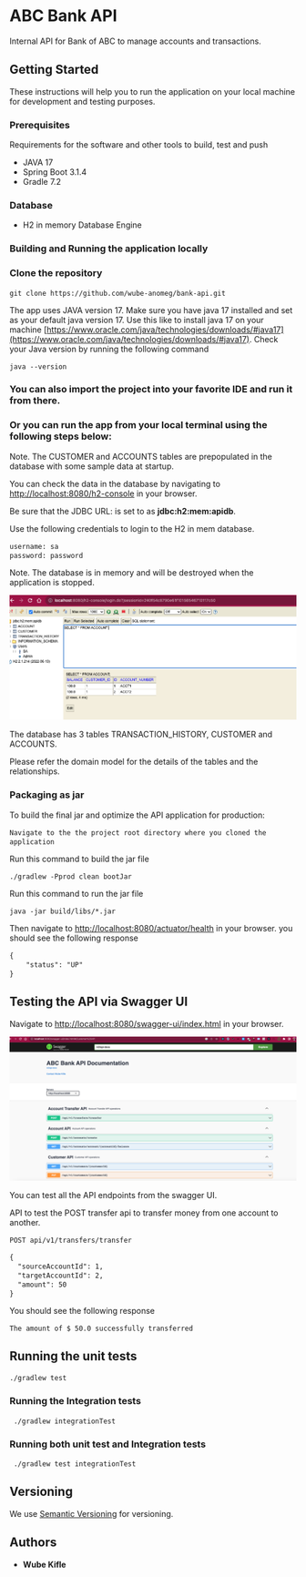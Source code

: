 # ABC Bank API

Internal API for Bank of ABC to manage accounts and transactions.

## Getting Started

These instructions will help you to run the application on your local machine for development and testing purposes. 

### Prerequisites

Requirements for the software and other tools to build, test and push
- JAVA 17
- Spring Boot 3.1.4
- Gradle 7.2

### Database
- H2 in memory Database Engine


### Building and Running the application locally


### Clone the repository

```
git clone https://github.com/wube-anomeg/bank-api.git
```


The app uses JAVA version 17. Make sure you have java 17 installed and set as your default java version 17.
Use this like to install java 17 on your machine [https://www.oracle.com/java/technologies/downloads/#java17](https://www.oracle.com/java/technologies/downloads/#java17).
Check your Java version by running the following command

```
java --version
```

### You can also import the project into your favorite IDE and run it from there.

### Or you can run the app from your local terminal using the following steps below:

Note. The CUSTOMER and ACCOUNTS tables are prepopulated in the database with some sample data at startup.

You can check the data in the database by navigating to [http://localhost:8080/h2-console](http://localhost:8080/h2-console) in your browser.

Be sure that the JDBC URL: is set to as **jdbc:h2:mem:apidb**.

Use the following credentials to login to the H2 in mem database.

```
username: sa
password: password
```

Note. The database is in memory and will be destroyed when the application is stopped.


![h2 database](./media/h2.png)

The database has 3 tables TRANSACTION_HISTORY, CUSTOMER and ACCOUNTS.

Please refer the domain model for the details of the tables and the relationships.

### Packaging as jar

To build the final jar and optimize the API application for production:

```
Navigate to the the project root directory where you cloned the application 
```

Run this command to build the jar file
```
./gradlew -Pprod clean bootJar
```


Run this command to run the jar file

```
java -jar build/libs/*.jar
```

Then navigate to [http://localhost:8080/actuator/health](http://localhost:8080/actuator/health) in your browser.
you should see the following response
```
{
    "status": "UP"
}
```

## Testing the API via Swagger UI

Navigate to [http://localhost:8080/swagger-ui/index.html](http://localhost:8080/swagger-ui/index.html) in your browser.

![Swagger UI](./media/swagger-ui.png)

You can test all the API endpoints from the swagger UI.

API to test the POST transfer api to transfer money from one account to another.
```
POST api/v1/transfers/transfer
```
```
{
  "sourceAccountId": 1,
  "targetAccountId": 2,
  "amount": 50
}
```
You should see the following response
```
The amount of $ 50.0 successfully transferred
```

## Running the unit tests

``` 
./gradlew test 

```

### Running the Integration tests

```
 ./gradlew integrationTest 

```

### Running both unit test and  Integration tests

```
 ./gradlew test integrationTest 

```

## Versioning

We use [Semantic Versioning](http://semver.org/) for versioning.

## Authors

- **Wube Kifle** 


 